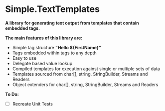 # Simple.TextTemplates
**A library for generating text output from templates that contain embedded tags.**

**The main features of this library are:**
* Simple tag structure **"Hello ${FirstName}"**
* Tags embedded within tags to any depth
* Easy to use
* Delegate based value lookup
* Compiled templates for execution against single or multiple sets of data
* Templates sourced from char[], string, StringBuilder, Streams and Readers
* Object extenders for char[], string, StringBuilder, Streams and Readers

**To Do:**
- [ ] Recreate Unit Tests
